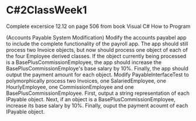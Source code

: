 # C#2ClassWeek1
Complete excersice 12.12 on page 506 from book Visual C# How to Program

(Accounts Payable System Modification) Modify the accounts payabel app to include the complete functionality of the payroll app. The app should still process two Invoice objects, but now should process one object of each of the four Employee derived classes. If the object currently being processed is a BasePlusCommissionEmployee, the app should increase the BasePlusCommissionEmploye's base salary by 10%. Finally, the app should output the payment amount for each object. Modify PayableInterfaceTest to polymorphically process two Invoices, one SalariedEmployee, one HourlyEmployee, one CommissionEmployee and one BasePlusCommissionEmployee. First, output a string representation of each IPayable object. Next, if an object is a BasePlusCommissionEmployee, increase its base salary by 10%. Finally, ouput the payment acoumt of each IPayable object.
